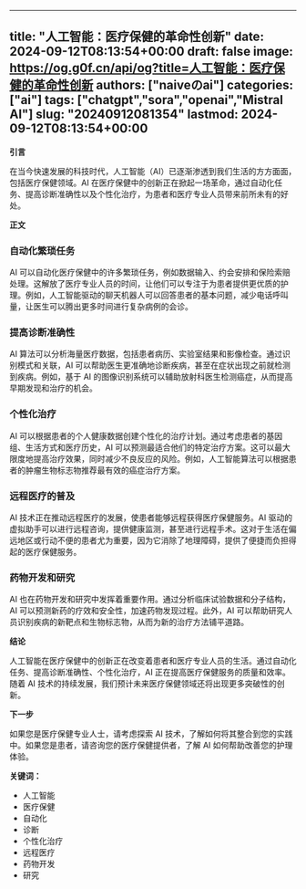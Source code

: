 
---
title: "人工智能：医疗保健的革命性创新"
date: 2024-09-12T08:13:54+00:00
draft: false
image: https://og.g0f.cn/api/og?title=人工智能：医疗保健的革命性创新
authors: ["naiveのai"]
categories: ["ai"]
tags: ["chatgpt","sora","openai","Mistral AI"]
slug: "20240912081354"
lastmod: 2024-09-12T08:13:54+00:00
---
**引言**

在当今快速发展的科技时代，人工智能（AI）已逐渐渗透到我们生活的方方面面，包括医疗保健领域。AI 在医疗保健中的创新正在掀起一场革命，通过自动化任务、提高诊断准确性以及个性化治疗，为患者和医疗专业人员带来前所未有的好处。

**正文**

### 自动化繁琐任务

AI 可以自动化医疗保健中的许多繁琐任务，例如数据输入、约会安排和保险索赔处理。这解放了医疗专业人员的时间，让他们可以专注于为患者提供更优质的护理。例如，人工智能驱动的聊天机器人可以回答患者的基本问题，减少电话呼叫量，让医生可以腾出更多时间进行复杂病例的会诊。

### 提高诊断准确性

AI 算法可以分析海量医疗数据，包括患者病历、实验室结果和影像检查。通过识别模式和关联，AI 可以帮助医生更准确地诊断疾病，甚至在症状出现之前就检测到疾病。例如，基于 AI 的图像识别系统可以辅助放射科医生检测癌症，从而提高早期发现和治疗的机会。

### 个性化治疗

AI 可以根据患者的个人健康数据创建个性化的治疗计划。通过考虑患者的基因组、生活方式和医疗历史，AI 可以预测最适合他们的特定治疗方案。这可以最大限度地提高治疗效果，同时减少不良反应的风险。例如，人工智能算法可以根据患者的肿瘤生物标志物推荐最有效的癌症治疗方案。

### 远程医疗的普及

AI 技术正在推动远程医疗的发展，使患者能够远程获得医疗保健服务。AI 驱动的虚拟助手可以进行远程咨询，提供健康监测，甚至进行远程手术。这对于生活在偏远地区或行动不便的患者尤为重要，因为它消除了地理障碍，提供了便捷而负担得起的医疗保健服务。

### 药物开发和研究

AI 也在药物开发和研究中发挥着重要作用。通过分析临床试验数据和分子结构，AI 可以预测新药的疗效和安全性，加速药物发现过程。此外，AI 可以帮助研究人员识别疾病的新靶点和生物标志物，从而为新的治疗方法铺平道路。

**结论**

人工智能在医疗保健中的创新正在改变着患者和医疗专业人员的生活。通过自动化任务、提高诊断准确性、个性化治疗，AI 正在提高医疗保健服务的质量和效率。随着 AI 技术的持续发展，我们预计未来医疗保健领域还将出现更多突破性的创新。

**下一步**

如果您是医疗保健专业人士，请考虑探索 AI 技术，了解如何将其整合到您的实践中。如果您是患者，请咨询您的医疗保健提供者，了解 AI 如何帮助改善您的护理体验。

**关键词：**

* 人工智能
* 医疗保健
* 自动化
* 诊断
* 个性化治疗
* 远程医疗
* 药物开发
* 研究